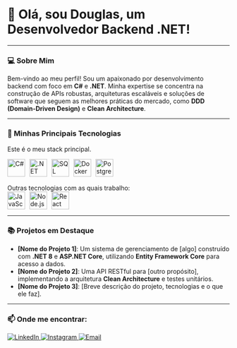 # 👋 Olá, sou Douglas, um Desenvolvedor Backend .NET!
---

### 💻 Sobre Mim
Bem-vindo ao meu perfil! Sou um apaixonado por desenvolvimento backend com foco em **C#** e **.NET**.
Minha expertise se concentra na construção de APIs robustas, arquiteturas escaláveis e soluções de software que seguem as melhores práticas do mercado, como **DDD (Domain-Driven Design)** e **Clean Architecture**.

---

### 🚀 Minhas Principais Tecnologias
Este é o meu stack principal.
<div style="display: flex; align-items: center; gap: 10px;">
  <img src="https://cdn.jsdelivr.net/gh/devicons/devicon/icons/csharp/csharp-original.svg" width="40" height="40" alt="C#" />
  <img src="https://cdn.jsdelivr.net/gh/devicons/devicon/icons/dotnetcore/dotnetcore-original.svg" width="40" height="40" alt=".NET" />
  <img src="https://cdn.jsdelivr.net/gh/devicons/devicon/icons/microsoftsqlserver/microsoftsqlserver-plain.svg" width="40" height="40" alt="SQL Server" />
  <img src="https://cdn.jsdelivr.net/gh/devicons/devicon/icons/docker/docker-original.svg" width="40" height="40" alt="Docker" />
  <img src="https://cdn.jsdelivr.net/gh/devicons/devicon/icons/postgresql/postgresql-original.svg" width="40" height="40" alt="PostgreSQL" />
</div>
<br>
Outras tecnologias com as quais trabalho:
<div style="display: flex; align-items: center; gap: 10px;">
  <img src="https://cdn.jsdelivr.net/gh/devicons/devicon/icons/javascript/javascript-original.svg" width="40" height="40" alt="JavaScript" />
  <img src="https://cdn.jsdelivr.net/gh/devicons/devicon/icons/nodejs/nodejs-original.svg" width="40" height="40" alt="Node.js" />
  <img src="https://cdn.jsdelivr.net/gh/devicons/devicon/icons/react/react-original.svg" width="40" height="40" alt="React" />
</div>

---

### 📚 Projetos em Destaque
- **[Nome do Projeto 1]**: Um sistema de gerenciamento de [algo] construído com **.NET 8** e **ASP.NET Core**, utilizando **Entity Framework Core** para acesso a dados.
- **[Nome do Projeto 2]**: Uma API RESTful para [outro propósito], implementando a arquitetura **Clean Architecture** e testes unitários.
- **[Nome do Projeto 3]**: [Breve descrição do projeto, tecnologias e o que ele faz].

---

### 📫 Onde me encontrar:
<div>
  <a href="https://www.linkedin.com/in/douglasmodolo/" target="_blank">
    <img loading="lazy" src="https://img.shields.io/badge/-LinkedIn-%230077B5?style=for-the-badge&logo=linkedin&logoColor=white" alt="LinkedIn">
  </a>
  <a href="https://www.instagram.com/dg.modolo/" target="_blank">
    <img loading="lazy" src="https://img.shields.io/badge/-Instagram-%23E4405F?style=for-the-badge&logo=instagram&logoColor=white" alt="Instagram">
  </a>
  <a href="mailto:seuemail@exemplo.com">
    <img loading="lazy" src="https://img.shields.io/badge/Email-D14836?style=for-the-badge&logo=gmail&logoColor=white" alt="Email">
  </a>
</div>
